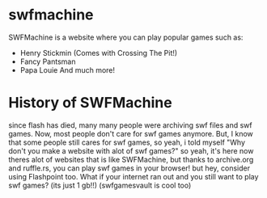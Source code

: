 # swfmachine
SWFMachine is a website where you can play popular games such as:
- Henry Stickmin (Comes with Crossing The Pit!)
- Fancy Pantsman
- Papa Louie
And much more!

# History of SWFMachine
since flash has died, many many people were archiving swf files and swf games. Now, most people don't care for swf games anymore.
But, I know that some people still cares for swf games, so yeah, i told myself "Why don't you make a website with alot of swf games?" so yeah, it's here
now theres alot of websites that is like SWFMachine, but thanks to archive.org and ruffle.rs, you can play swf games in your browser!
but hey, consider using Flashpoint too. What if your internet ran out and you still want to play swf games? (its just 1 gb!!)
(swfgamesvault is cool too)
